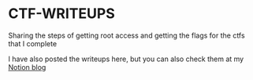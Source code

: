 # CTF-WRITEUPS
Sharing the steps of getting root access and getting the flags for the ctfs that I complete

I have also posted the writeups here, but you can also check them at my [Notion blog](https://e-ctf-writeups.notion.site/CTF-WRITEUPS-a6db871b6e204ceb8c51cc0413423580)
